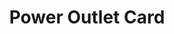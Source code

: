 ---
title: Power Outlet Card
name: card_power_outlet
category: card
explanation: "This is the `power-outlet-card`. It shows you the state of a power outlet, and if configured, the actual power consumption of the power outlet."
image_path: "/assets/images/outlet.png"
internal: false
generator_install: true
generator_example: true
generator_button: true
variables:
  - name: entity
    type: entry
    example: switch.power_outlet_livingroom
    required: true 
    explanation: ""
  - name: name
    type: entry
    example: Power Outlet Livingroom
    required: true 
    explanation: ""
  - name: ulm_card_power_outlet_consumption_sensor
    type: variable
    example: sensor.power_outlet_livingroom_consumption
    required: false 
    explanation: "If you set this sensor, the `power-outlet-card` shows the energy consumption next to the state."
yaml: |-
  - type: 'custom:button-card'
    template: card_power_outlet
    variables:
      ulm_card_power_outlet_consumption_sensor: sensor.power_outlet_livingroom_consumption 
    entity: switch.power_outlet_livingroom
    name: Power Outlet Livingroom
ui: |-
  type: 'custom:button-card'
  template: card_power_outlet
  variables:
    ulm_card_power_outlet_consumption_sensor: sensor.power_outlet_livingroom_consumption 
  entity: switch.power_outlet_livingroom
  name: Power Outlet Livingroom
code: |-
  card_power_outlet:
    template:
      - icon_info_bg
      - yellow
      - ulm_language_variables
    variables:
      ulm_card_power_outlet_consumption_sensor:
    label: |-
      [[[
        if (entity.state === "on" && variables.ulm_card_power_outlet_consumption_sensor !== null) {
          return variables.ulm_on + " • " + states[variables.ulm_card_power_outlet_consumption_sensor].state + "W";
        } else if (entity.state === "on") {
          return variables.ulm_on;
        } else if (entity.state === "off") {
          return variables.ulm_off;
        } else if (entity.state === "unavailable") {
          return variables.ulm_unavailable;
        } else {
          return entity.state;
        }
      ]]]
---